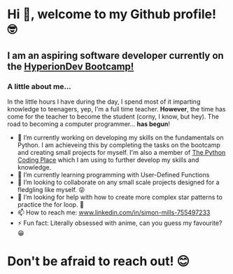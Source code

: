 # Hi 👋, welcome to my Github profile! :nerd_face:

## I am an aspiring software developer currently on the [HyperionDev Bootcamp!](https://skills.cogrammar.com/)
### A little about me...
In the little hours I have during the day, I spend most of it imparting knowledge to teenagers, yep, I'm a full time teacher. **However**, the time has come for the teacher to become the student (corny, I know, but hey). The road to becoming a computer programmer... **has begun**!
- 🔭 I’m currently working on developing my skills on the fundamentals on Python. I am achieveing this by completing the tasks on the bootcamp and creating small projects for myself. I'm also a member of [The Python Coding Place](https://thepythoncodingplace.thinkific.com/enrollments) which I am using to further develop my skills and knowledge.
- 🌱 I’m currently learning programming with User-Defined Functions 
- 👯 I’m looking to collaborate on any small scale projects designed for a fledgling like myself. :stuck_out_tongue_closed_eyes:
- 🤔 I’m looking for help with how to create more complex star patterns to practice the for loop. :exploding_head:
- 📫 How to reach me: www.linkedin.com/in/simon-mills-755497233
- ⚡ Fun fact: Literally obsessed with anime, can you guess my favourite? :grin:
# Don't be afraid to reach out! :blush:
